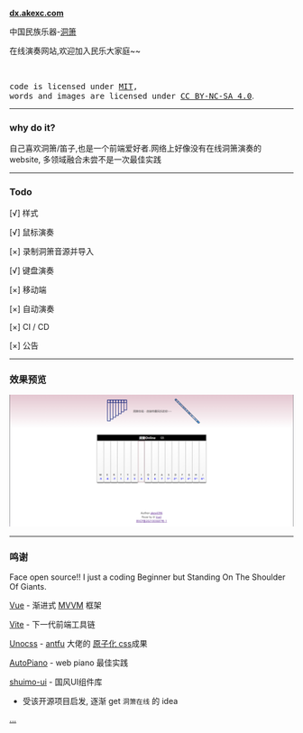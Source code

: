 **[dx.akexc.com](https://dx.akexc.com)**

中国民族乐器-[洞箫](https://baike.baidu.com/item/%E6%B4%9E%E7%AE%AB/512219)

在线演奏网站,欢迎加入民乐大家庭~~

<br>

<samp>code is licensed under <a href='./LICENSE'>MIT</a>,<br> words and images are licensed under <a href='https://creativecommons.org/licenses/by-nc-sa/4.0/'>CC BY-NC-SA 4.0</a></samp>.

---

### why do it?

自己喜欢洞箫/笛子,也是一个前端爱好者.网络上好像没有在线洞箫演奏的 website, 多领域融合未尝不是一次最佳实践

---

### Todo

[√] 样式

[√] 鼠标演奏

[×] 录制洞箫音源并导入

[√] 键盘演奏

[×] 移动端

[×] 自动演奏

[×] CI / CD

[×] 公告

---

### 效果预览

![洞箫在线](src/assets/images/dx.jpg)

---



### 鸣谢

Face open source!! I just a coding Beginner but Standing On The Shoulder Of Giants.

[Vue](https://cn.vuejs.org/) - 渐进式 [MVVM]() 框架

[Vite](https://vitejs.cn/) - 下一代前端工具链

[Unocss](https://uno.antfu.me/) - [antfu](https://antfu.me/) 大佬的 [原子化 css](https://css-tricks.com/lets-define-exactly-atomic-css/)成果

[AutoPiano](https://www.autopiano.cn/) - web piano 最佳实践

[shuimo-ui](https://github.com/janghood/shuimo-ui) - 国风UI组件库
+ 受该开源项目启发, 逐渐 get  ``洞箫在线`` 的 idea

[...]()
